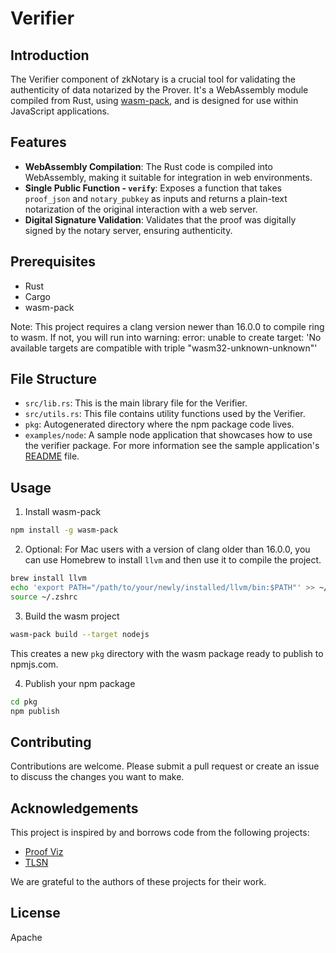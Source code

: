 # Verifier

## Introduction

The Verifier component of zkNotary is a crucial tool for validating the authenticity of data notarized by the Prover. It's a WebAssembly module compiled from Rust, using [wasm-pack](https://rustwasm.github.io/docs/wasm-pack/introduction.html), and is designed for use within JavaScript applications.

## Features

- **WebAssembly Compilation**: The Rust code is compiled into WebAssembly, making it suitable for integration in web environments.
- **Single Public Function - `verify`**: Exposes a function that takes `proof_json` and `notary_pubkey` as inputs and returns a plain-text notarization of the original interaction with a web server.
- **Digital Signature Validation**: Validates that the proof was digitally signed by the notary server, ensuring authenticity.

## Prerequisites

- Rust
- Cargo
- wasm-pack

Note: This project requires a clang version newer than 16.0.0 to compile ring to wasm. If not, you will run into warning: error: unable to create target: 'No available targets are compatible with triple "wasm32-unknown-unknown"'

## File Structure

- `src/lib.rs`: This is the main library file for the Verifier.
- `src/utils.rs`: This file contains utility functions used by the Verifier.
- `pkg`: Autogenerated directory where the npm package code lives.
- `examples/node`: A sample node application that showcases how to use the verifier package. For more information see the sample application's [README](./examples/node/README.md) file.

## Usage

1. Install wasm-pack

```sh
npm install -g wasm-pack
```

2. Optional: For Mac users with a version of clang older than 16.0.0, you can use Homebrew to install `llvm` and then use it to compile the project.

```sh
brew install llvm
echo 'export PATH="/path/to/your/newly/installed/llvm/bin:$PATH"' >> ~/.zshrc
source ~/.zshrc
```

3. Build the wasm project

```sh
wasm-pack build --target nodejs
```

This creates a new `pkg` directory with the wasm package ready to publish to npmjs.com.

4. Publish your npm package

```sh
cd pkg
npm publish
```

## Contributing

Contributions are welcome. Please submit a pull request or create an issue to discuss the changes you want to make.

## Acknowledgements

This project is inspired by and borrows code from the following projects:

- [Proof Viz](https://github.com/tlsnotary/proof_viz)
- [TLSN](https://github.com/tlsnotary/tlsn)

We are grateful to the authors of these projects for their work.

## License

Apache
